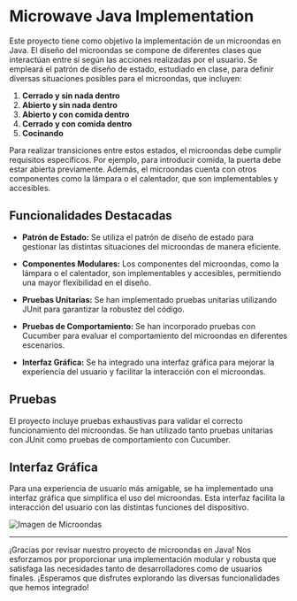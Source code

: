 # Microwave Java Implementation

Este proyecto tiene como objetivo la implementación de un microondas en Java. El diseño del microondas se compone de diferentes clases que interactúan entre sí según las acciones realizadas por el usuario. Se empleará el patrón de diseño de estado, estudiado en clase, para definir diversas situaciones posibles para el microondas, que incluyen:

1. **Cerrado y sin nada dentro**
2. **Abierto y sin nada dentro**
3. **Abierto y con comida dentro**
4. **Cerrado y con comida dentro**
5. **Cocinando**

Para realizar transiciones entre estos estados, el microondas debe cumplir requisitos específicos. Por ejemplo, para introducir comida, la puerta debe estar abierta previamente. Además, el microondas cuenta con otros componentes como la lámpara o el calentador, que son implementables y accesibles.

## Funcionalidades Destacadas

- **Patrón de Estado:** Se utiliza el patrón de diseño de estado para gestionar las distintas situaciones del microondas de manera eficiente.

- **Componentes Modulares:** Los componentes del microondas, como la lámpara o el calentador, son implementables y accesibles, permitiendo una mayor flexibilidad en el diseño.

- **Pruebas Unitarias:** Se han implementado pruebas unitarias utilizando JUnit para garantizar la robustez del código.

- **Pruebas de Comportamiento:** Se han incorporado pruebas con Cucumber para evaluar el comportamiento del microondas en diferentes escenarios.

- **Interfaz Gráfica:** Se ha integrado una interfaz gráfica para mejorar la experiencia del usuario y facilitar la interacción con el microondas.

## Pruebas

El proyecto incluye pruebas exhaustivas para validar el correcto funcionamiento del microondas. Se han utilizado tanto pruebas unitarias con JUnit como pruebas de comportamiento con Cucumber.

## Interfaz Gráfica

Para una experiencia de usuario más amigable, se ha implementado una interfaz gráfica que simplifica el uso del microondas. Esta interfaz facilita la interacción del usuario con las distintas funciones del dispositivo.

![Imagen de Microondas](microwave.jpg)

---

¡Gracias por revisar nuestro proyecto de microondas en Java! Nos esforzamos por proporcionar una implementación modular y robusta que satisfaga las necesidades tanto de desarrolladores como de usuarios finales. ¡Esperamos que disfrutes explorando las diversas funcionalidades que hemos integrado!



